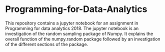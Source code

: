 # Programming-for-Data-Analytics

This repository contains a jupyter notebook for an assignment in Programming for data analytics 2018. The jupyter notebook is an investigation of the random sampling package of Numpy. It explains the overall function of the numpy.random package followed by an investigation of the different sections of the package.
